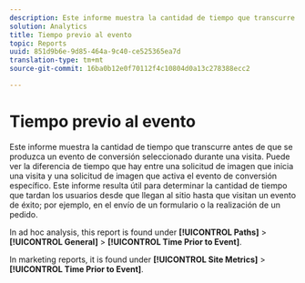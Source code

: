 ```yaml
---
description: Este informe muestra la cantidad de tiempo que transcurre antes de que se produzca un evento de conversión seleccionado durante una visita. Puede ver la diferencia de tiempo que hay entre una solicitud de imagen que inicia una visita y una solicitud de imagen que activa el evento de conversión específico. Este informe resulta útil para determinar la cantidad de tiempo que tardan los usuarios desde que llegan al sitio hasta que visitan un evento de éxito; por ejemplo, en el envío de un formulario o la realización de un pedido.
solution: Analytics
title: Tiempo previo al evento
topic: Reports
uuid: 851d9b6e-9d85-464a-9c40-ce525365ea7d
translation-type: tm+mt
source-git-commit: 16ba0b12e0f70112f4c10804d0a13c278388ecc2

---
```



# Tiempo previo al evento

Este informe muestra la cantidad de tiempo que transcurre antes de que se produzca un evento de conversión seleccionado durante una visita. Puede ver la diferencia de tiempo que hay entre una solicitud de imagen que inicia una visita y una solicitud de imagen que activa el evento de conversión específico. Este informe resulta útil para determinar la cantidad de tiempo que tardan los usuarios desde que llegan al sitio hasta que visitan un evento de éxito; por ejemplo, en el envío de un formulario o la realización de un pedido.

In ad hoc analysis, this report is found under **[!UICONTROL Paths]** &gt; **[!UICONTROL General]** &gt; **[!UICONTROL Time Prior to Event]**.

In marketing reports, it is found under **[!UICONTROL Site Metrics]** &gt; **[!UICONTROL Time Prior to Event]**.
